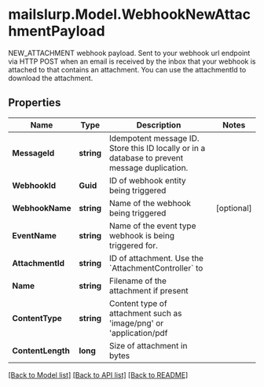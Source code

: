 # mailslurp.Model.WebhookNewAttachmentPayload
NEW_ATTACHMENT webhook payload. Sent to your webhook url endpoint via HTTP POST when an email is received by the inbox that your webhook is attached to that contains an attachment. You can use the attachmentId to download the attachment.

## Properties

Name | Type | Description | Notes
------------ | ------------- | ------------- | -------------
**MessageId** | **string** | Idempotent message ID. Store this ID locally or in a database to prevent message duplication. | 
**WebhookId** | **Guid** | ID of webhook entity being triggered | 
**WebhookName** | **string** | Name of the webhook being triggered | [optional] 
**EventName** | **string** | Name of the event type webhook is being triggered for. | 
**AttachmentId** | **string** | ID of attachment. Use the &#x60;AttachmentController&#x60; to | 
**Name** | **string** | Filename of the attachment if present | 
**ContentType** | **string** | Content type of attachment such as &#39;image/png&#39; or &#39;application/pdf | 
**ContentLength** | **long** | Size of attachment in bytes | 

[[Back to Model list]](../README#documentation-for-models) [[Back to API list]](../README#documentation-for-api-endpoints) [[Back to README]](../README)

